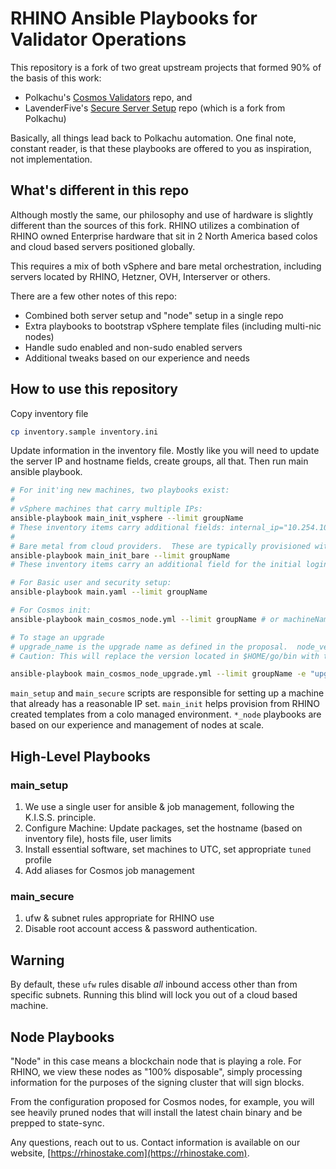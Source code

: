 # RHINO Ansible Playbooks for Validator Operations

This repository is a fork of two great upstream projects that formed 90% of the basis of this work:

- Polkachu's [Cosmos Validators](https://github.com/polkachu/cosmos-validators) repo, and
- LavenderFive's [Secure Server Setup](https://github.com/LavenderFive/secure-server-setup-ansible) repo (which is a fork from Polkachu)

Basically, all things lead back to Polkachu automation. One final note, constant reader, is that these playbooks are offered to you as inspiration, not implementation.

## What's different in this repo

Although mostly the same, our philosophy and use of hardware is slightly different than the sources of this fork. RHINO utilizes a combination of RHINO owned Enterprise hardware that sit in 2 North America based colos and cloud based servers positioned globally.

This requires a mix of both vSphere and bare metal orchestration, including servers located by RHINO, Hetzner, OVH, Interserver or others.

There are a few other notes of this repo:

- Combined both server setup and "node" setup in a single repo
- Extra playbooks to bootstrap vSphere template files (including multi-nic nodes)
- Handle sudo enabled and non-sudo enabled servers
- Additional tweaks based on our experience and needs

## How to use this repository

Copy inventory file

```bash
cp inventory.sample inventory.ini
```

Update information in the inventory file. Mostly like you will need to update the server IP and hostname fields, create groups, all that. Then run main ansible playbook.

```bash
# For init'ing new machines, two playbooks exist:
#
# vSphere machines that carry multiple IPs:
ansible-playbook main_init_vsphere --limit groupName
# These inventory items carry additional fields: internal_ip="10.254.106.175" external_ip="38.146.3.175"
#
# Bare metal from cloud providers.  These are typically provisioned with a username (debian, etc.) using a provided security key.
ansible-playbook main_init_bare --limit groupName
# These inventory items carry an additional field for the initial login: initial_user="debian".  This user is deleted at the end of this profile.

# For Basic user and security setup:
ansible-playbook main.yaml --limit groupName

# For Cosmos init:
ansible-playbook main_cosmos_node.yml --limit groupName # or machineName

# To stage an upgrade
# upgrade_name is the upgrade name as defined in the proposal.  node_version overrides the variable as set in the vars file.
# Caution: This will replace the version located in $HOME/go/bin with this upgraded version, so be sure to not run this manually prior to upgrade or you could app-hash and have to re-sync

ansible-playbook main_cosmos_node_upgrade.yml --limit groupName -e "upgrade_name=v1.2.0beta node_version=v1.2.0beta"


```

`main_setup` and `main_secure` scripts are responsible for setting up a machine that already has a reasonable IP set. `main_init` helps provision from RHINO created templates from a colo managed environment. `*_node` playbooks are based on our experience and management of nodes at scale.

## High-Level Playbooks

### main_setup

1. We use a single user for ansible & job management, following the K.I.S.S. principle.
2. Configure Machine: Update packages, set the hostname (based on inventory file), hosts file, user limits
3. Install essential software, set machines to UTC, set appropriate `tuned` profile
4. Add aliases for Cosmos job management

### main_secure

1. ufw & subnet rules appropriate for RHINO use
2. Disable root account access & password authentication.

## Warning

By default, these `ufw` rules disable _all_ inbound access other than from specific subnets. Running this blind will lock you out of a cloud based machine.

## Node Playbooks

"Node" in this case means a blockchain node that is playing a role. For RHINO, we view these nodes as "100% disposable", simply processing information for the purposes of the signing cluster that will sign blocks.

From the configuration proposed for Cosmos nodes, for example, you will see heavily pruned nodes that will install the latest chain binary and be prepped to state-sync.

Any questions, reach out to us. Contact information is available on our website, [https://rhinostake.com](https://rhinostake.com).
